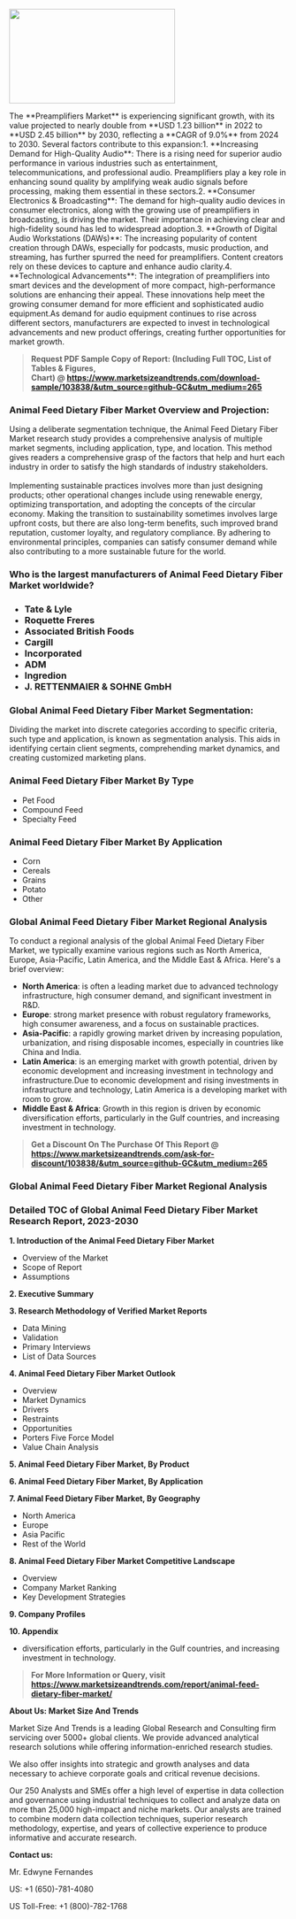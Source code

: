 <p><img class="alignnone size-medium wp-image-20088" src="https://ffe5etoiles.com/wp-content/uploads/2024/12/MST1-300x171.png" alt="" width="300" height="171" /></p>The **Preamplifiers Market** is experiencing significant growth, with its value projected to nearly double from **USD 1.23 billion** in 2022 to **USD 2.45 billion** by 2030, reflecting a **CAGR of 9.0%** from 2024 to 2030. Several factors contribute to this expansion:1. **Increasing Demand for High-Quality Audio**: There is a rising need for superior audio performance in various industries such as entertainment, telecommunications, and professional audio. Preamplifiers play a key role in enhancing sound quality by amplifying weak audio signals before processing, making them essential in these sectors.2. **Consumer Electronics & Broadcasting**: The demand for high-quality audio devices in consumer electronics, along with the growing use of preamplifiers in broadcasting, is driving the market. Their importance in achieving clear and high-fidelity sound has led to widespread adoption.3. **Growth of Digital Audio Workstations (DAWs)**: The increasing popularity of content creation through DAWs, especially for podcasts, music production, and streaming, has further spurred the need for preamplifiers. Content creators rely on these devices to capture and enhance audio clarity.4. **Technological Advancements**: The integration of preamplifiers into smart devices and the development of more compact, high-performance solutions are enhancing their appeal. These innovations help meet the growing consumer demand for more efficient and sophisticated audio equipment.As demand for audio equipment continues to rise across different sectors, manufacturers are expected to invest in technological advancements and new product offerings, creating further opportunities for market growth.</p><blockquote id="" class=""><strong>Request PDF Sample Copy of Report: (Including Full TOC, List of Tables &amp; Figures, Chart)&nbsp;@&nbsp;<strong><a href="https://www.marketsizeandtrends.com/download-sample/103838/&utm_source=github-GC&utm_medium=265" target="_blank">https://www.marketsizeandtrends.com/download-sample/103838/&utm_source=github-GC&utm_medium=265</a></strong></strong></blockquote><h3 id="" class="">Animal Feed Dietary Fiber Market&nbsp;Overview and Projection:</h3><p id="" class="">Using a deliberate segmentation technique, the Animal Feed Dietary Fiber Market research study provides a comprehensive analysis of multiple market segments, including application, type, and location. This method gives readers a comprehensive grasp of the factors that help and hurt each industry in order to satisfy the high standards of industry stakeholders. <br /> <br />Implementing sustainable practices involves more than just designing products; other operational changes include using renewable energy, optimizing transportation, and adopting the concepts of the circular economy. Making the transition to sustainability sometimes involves large upfront costs, but there are also long-term benefits, such improved brand reputation, customer loyalty, and regulatory compliance. By adhering to environmental principles, companies can satisfy consumer demand while also contributing to a more sustainable future for the world.</p><h3 id="" class="">Who is the largest manufacturers of&nbsp;Animal Feed Dietary Fiber Market worldwide?</h3><h3 class=""><p><ul><li>Tate & Lyle </li><li> Roquette Freres </li><li> Associated British Foods </li><li> Cargill </li><li> Incorporated </li><li> ADM </li><li> Ingredion </li><li> J. RETTENMAIER & SOHNE GmbH</li></ul></p></h3><h3 id="" class="">Global&nbsp;Animal Feed Dietary Fiber Market Segmentation:</h3><p id="" class="">Dividing the market into discrete categories according to specific criteria, such type and application, is known as segmentation analysis. This aids in identifying certain client segments, comprehending market dynamics, and creating customized marketing plans.</p><h3 id="" class="">Animal Feed Dietary Fiber Market&nbsp;By Type</h3><p><p><ul><li>Pet Food </li><li> Compound Feed </li><li> Specialty Feed</p></li></ul></p></p><h3 id="" class="">Animal Feed Dietary Fiber Market&nbsp;By Application</h3><p class=""><p><ul><li>Corn </li><li> Cereals </li><li> Grains </li><li> Potato </li><li> Other</li></ul></p></p><h3 id="" class="">Global Animal Feed Dietary Fiber Market Regional Analysis</h3><p id="" class="">To conduct a regional analysis of the global Animal Feed Dietary Fiber Market, we typically examine various regions such as North America, Europe, Asia-Pacific, Latin America, and the Middle East &amp; Africa. Here's a brief overview:</p><ul><li><strong>North America</strong>: is often a leading market due to advanced technology infrastructure, high consumer demand, and significant investment in R&amp;D.</li><li><strong>Europe</strong>: strong market presence with robust regulatory frameworks, high consumer awareness, and a focus on sustainable practices.</li><li><strong>Asia-Pacific</strong>: a rapidly growing market driven by increasing population, urbanization, and rising disposable incomes, especially in countries like China and India.</li><li><strong>Latin America</strong>: is an emerging market with growth potential, driven by economic development and increasing investment in technology and infrastructure.Due to economic development and rising investments in infrastructure and technology, Latin America is a developing market with room to grow.</li><li><strong>Middle East &amp; Africa</strong>: Growth in this region is driven by economic diversification efforts, particularly in the Gulf countries, and increasing investment in technology.</li></ul><blockquote id="" class=""><strong>Get a Discount On The Purchase Of This Report @ <strong><a href="https://www.marketsizeandtrends.com/ask-for-discount/103838/&utm_source=github-GC&utm_medium=265" target="_blank">https://www.marketsizeandtrends.com/ask-for-discount/103838/&utm_source=github-GC&utm_medium=265</a></strong></strong></blockquote><h3 id="" class="">Global Animal Feed Dietary Fiber Market Regional Analysis</h3><h3 id="" class="">Detailed TOC of Global Animal Feed Dietary Fiber Market Research Report, 2023-2030</h3><p id="" class=""><strong>1. Introduction of the Animal Feed Dietary Fiber Market</strong></p><ul><li>Overview of the Market</li><li>Scope of Report</li><li>Assumptions</li></ul><p id="" class=""><strong>2. Executive Summary</strong></p><p id="" class=""><strong>3. Research Methodology of Verified Market Reports</strong></p><ul><li>Data Mining</li><li>Validation</li><li>Primary Interviews</li><li>List of Data Sources</li></ul><p id="" class=""><strong>4. Animal Feed Dietary Fiber Market Outlook</strong></p><ul><li>Overview</li><li>Market Dynamics</li><li>Drivers</li><li>Restraints</li><li>Opportunities</li><li>Porters Five Force Model</li><li>Value Chain Analysis</li></ul><p id="" class=""><strong>5. Animal Feed Dietary Fiber Market, By Product</strong></p><p id="" class=""><strong>6. Animal Feed Dietary Fiber Market, By Application</strong></p><p id="" class=""><strong>7. Animal Feed Dietary Fiber Market, By Geography</strong></p><ul><li>North America</li><li>Europe</li><li>Asia Pacific</li><li>Rest of the World</li></ul><p id="" class=""><strong>8. Animal Feed Dietary Fiber Market Competitive Landscape</strong></p><ul><li>Overview</li><li>Company Market Ranking</li><li>Key Development Strategies</li></ul><p id="" class=""><strong>9. Company Profiles</strong></p><p id="" class=""><strong>10. Appendix</strong></p><ul><li>diversification efforts, particularly in the Gulf countries, and increasing investment in technology.</li></ul><blockquote id="" class=""><strong>For More Information or Query, visit <strong><strong><a href="https://www.marketsizeandtrends.com/report/animal-feed-dietary-fiber-market/" target="_blank">https://www.marketsizeandtrends.com/report/animal-feed-dietary-fiber-market/</a></strong></strong></strong></blockquote><p id="" class=""><strong>About Us: Market Size And Trends</strong></p><p id="" class="">Market Size And Trends is a leading Global Research and Consulting firm servicing over 5000+ global clients. We provide advanced analytical research solutions while offering information-enriched research studies.</p><p id="" class="">We also offer insights into strategic and growth analyses and data necessary to achieve corporate goals and critical revenue decisions.</p><p id="" class="">Our 250 Analysts and SMEs offer a high level of expertise in data collection and governance using industrial techniques to collect and analyze data on more than 25,000 high-impact and niche markets. Our analysts are trained to combine modern data collection techniques, superior research methodology, expertise, and years of collective experience to produce informative and accurate research.</p><p id="" class=""><strong>Contact us:</strong></p><p id="" class="">Mr. Edwyne Fernandes</p><p id="" class="">US: +1 (650)-781-4080</p><p id="" class="">US Toll-Free: +1 (800)-782-1768</p>
